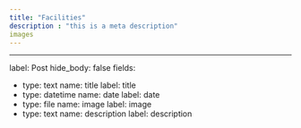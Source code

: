 ```yaml
---
title: "Facilities"
description : "this is a meta description"
images 
---
```


---
label: Post
hide_body: false
fields:
- type: text
  name: title
  label: title
- type: datetime
  name: date
  label: date
- type: file
  name: image
  label: image
- type: text
  name: description
  label: description
